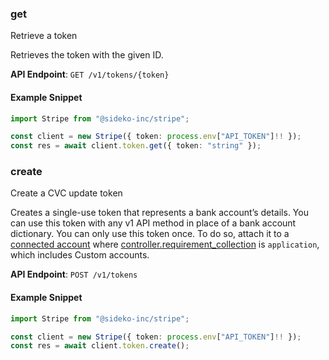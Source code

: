 
### get <a name="get"></a>
Retrieve a token

<p>Retrieves the token with the given ID.</p>

**API Endpoint**: `GET /v1/tokens/{token}`

#### Example Snippet

```typescript
import Stripe from "@sideko-inc/stripe";

const client = new Stripe({ token: process.env["API_TOKEN"]!! });
const res = await client.token.get({ token: "string" });
```

### create <a name="create"></a>
Create a CVC update token

<p>Creates a single-use token that represents a bank account’s details.
You can use this token with any v1 API method in place of a bank account dictionary. You can only use this token once. To do so, attach it to a <a href="#accounts">connected account</a> where <a href="/api/accounts/object#account_object-controller-requirement_collection">controller.requirement_collection</a> is <code>application</code>, which includes Custom accounts.</p>

**API Endpoint**: `POST /v1/tokens`

#### Example Snippet

```typescript
import Stripe from "@sideko-inc/stripe";

const client = new Stripe({ token: process.env["API_TOKEN"]!! });
const res = await client.token.create();
```
